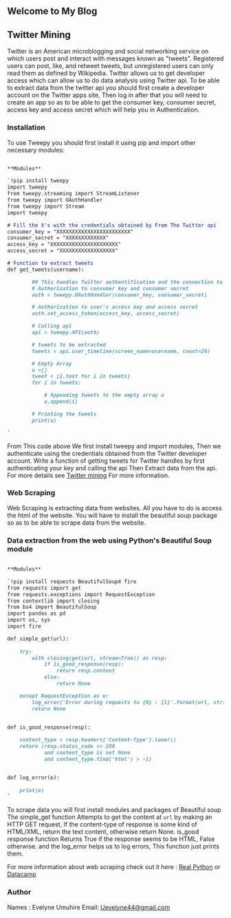 ## Welcome to My Blog

## Twitter Mining 

Twitter is an American microblogging and social networking service on which users post and interact with messages known as "tweets". Registered users can post, like, and retweet tweets, but unregistered users can only read them as defined by Wikipedia.
Twitter allows us to get developer access which can allow us to do data analysis using Twitter api. To be able to extract data from the twitter api you should first create a developer account on the Twitter apps site, Then log in after that you will need to create an app so as to be able to get the consumer key, consumer secret, access key and access secret which will help you in Authentication.


### Installation

To use Tweepy you should first install it using pip and import other necessary modules:


```markdown

**Modules** 

`!pip install tweepy
import tweepy
from tweepy.streaming import StreamListener
from tweepy import OAuthHandler
from tweepy import Stream
import tweepy 

# Fill the X's with the credentials obtained by From The Twitter api
consumer_key = "XXXXXXXXXXXXXXXXXXXXXXXX"
consumer_secret = "XXXXXXXXXXXXX"
access_key = "XXXXXXXXXXXXXXXXXXXXXX"
access_secret = "XXXXXXXXXXXXXXXXXX"

# Function to extract tweets 
def get_tweets(username):

		## This handles Twitter authentification and the connection to Twitter Streaming API
		# Authorization to consumer key and consumer secret 
		auth = tweepy.OAuthHandler(consumer_key, consumer_secret) 

		# Authorization to user's access key and access secret 
		auth.set_access_token(access_key, access_secret) 

		# Calling api 
		api = tweepy.API(auth) 

		# tweets to be extracted 
		tweets = api.user_timeline(screen_name=username, count=20) 

		# Empty Array 
		u =[] 
		tweet = [i.text for i in tweets]
		for i in tweets: 

			# Appending tweets to the empty array u 
			u.append(i) 

		# Printing the tweets 
		print(u) 

` 
```

From This code above We first install tweepy and import modules, Then we authenticate using the credentials obtained from the Twitter developer account.
Write a function of getting tweets for Twitter handles by first authenticating your key and calling the api Then Extract data from the api.
For more details see [Twitter mining](https://github.com/10acad/QuickStart2020/blob/master/week1/notebook/twitter_challenge_solution.ipynb) For more information.

### Web Scraping

Web Scraping is extracting data from websites. All you have to do is access the html of the website. You will have to install the beautiful soup package so as to be able to scrape data from the website.

### Data extraction from the web using Python's Beautiful Soup module

```markdown

**Modules** 

`!pip install requests BeautifulSoup4 fire
from requests import get
from requests.exceptions import RequestException
from contextlib import closing
from bs4 import BeautifulSoup
import pandas as pd
import os, sys
import fire 

def simple_get(url):
    
    try:
        with closing(get(url, stream=True)) as resp:
            if is_good_response(resp):
                return resp.content
            else:
                return None

    except RequestException as e:
        log_error('Error during requests to {0} : {1}'.format(url, str(e)))
        return None


def is_good_response(resp):
    
    content_type = resp.headers['Content-Type'].lower()
    return (resp.status_code == 200 
            and content_type is not None 
            and content_type.find('html') > -1)


def log_error(e):
   
    print(e)
` 
```

To scrape data you will first install modules and packages of Beautiful soup The simple_get function Attempts to get the content at `url` by making an HTTP GET request, If the content-type of response is some kind of HTML/XML, return the
 text content, otherwise return None. is_good response function Returns True if the response seems to be HTML, False otherwise.
 and the log_error helps us to log errors, This function just prints them.
 
 For more information about web scraping check out it here : [Real Python](https://realpython.com/python-web-scraping-practical-introduction/) or
 [Datacamp](https://www.datacamp.com/community/tutorials/web-scraping-using-python)

### Author
Names : Evelyne Umuhire
Email: Uevelyne44@gmail.com
